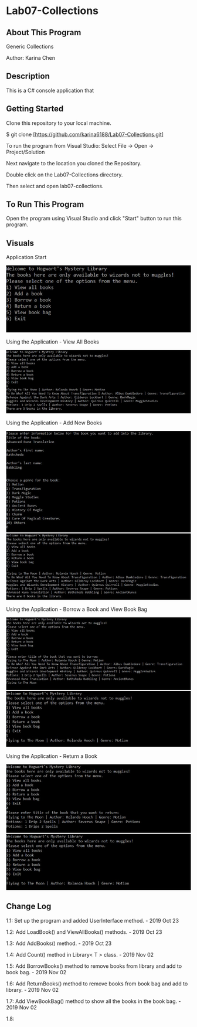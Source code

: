 # Lab07-Collections

## About This Program
Generic Collections

Author: Karina Chen

## Description
This is a C# console application that 

## Getting Started
Clone this repository to your local machine.

$ git clone [https://github.com/karina6188/Lab07-Collections.git]

To run the program from Visual Studio:
Select File -> Open -> Project/Solution

Next navigate to the location you cloned the Repository.

Double click on the Lab07-Collections directory.

Then select and open lab07-collections.

## To Run This Program
Open the program using Visual Studio and click "Start" button to run this program.

## Visuals

Application Start

![Alt execution capture](/captures/app_start.JPG)

Using the Application - View All Books

![Alt execution capture](/captures/view_books.JPG)

Using the Application - Add New Books

![Alt execution capture](/captures/add_books.JPG)
![Alt execution capture](/captures/add_books2.JPG)

Using the Application - Borrow a Book and View Book Bag

![Alt execution capture](/captures/borrow_books.JPG)
![Alt execution capture](/captures/borrow_books2.JPG)

Using the Application - Return a Book

![Alt execution capture](/captures/return_books2.JPG)
![Alt execution capture](/captures/view_book_bag.JPG)

## Change Log

1.1: Set up the program and added UserInterface method. - 2019 Oct 23

1.2: Add LoadBook() and ViewAllBooks() methods. - 2019 Oct 23

1.3: Add AddBooks() method. - 2019 Oct 23

1.4: Add Count() method in Library< T > class. - 2019 Nov 02

1.5: Add BorrowBooks() method to remove books from library and add to book bag. - 2019 Nov 02

1.6: Add ReturnBooks() method to remove books from book bag and add to library. - 2019 Nov 02

1.7: Add ViewBookBag() method to show all the books in the book bag. - 2019 Nov 02

1.8: 